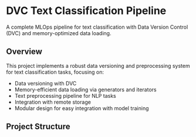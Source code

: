 # DVC Text Classification Pipeline

A complete MLOps pipeline for text classification with Data Version Control (DVC) and memory-optimized data loading.

## Overview

This project implements a robust data versioning and preprocessing system for text classification tasks, focusing on:

- Data versioning with DVC
- Memory-efficient data loading via generators and iterators
- Text preprocessing pipeline for NLP tasks
- Integration with remote storage
- Modular design for easy integration with model training

## Project Structure

